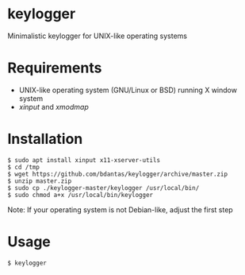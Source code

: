 # keylogger
Minimalistic keylogger for UNIX-like operating systems

# Requirements
- UNIX-like operating system (GNU/Linux or BSD) running X window system
- *xinput* and *xmodmap*

# Installation
```
$ sudo apt install xinput x11-xserver-utils
$ cd /tmp
$ wget https://github.com/bdantas/keylogger/archive/master.zip
$ unzip master.zip
$ sudo cp ./keylogger-master/keylogger /usr/local/bin/
$ sudo chmod a+x /usr/local/bin/keylogger
```
Note: If your operating system is not Debian-like, adjust the first step

# Usage
`$ keylogger`
